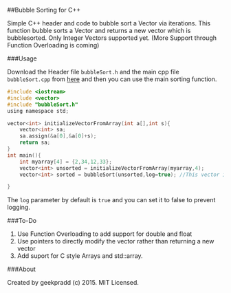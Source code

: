 ##Bubble Sorting for C++

Simple C++ header and code to bubble sort a Vector via iterations. This function bubble sorts a Vector and returns a new vector which is bubblesorted. Only Integer Vectors supported yet. (More Support through Function Overloading is coming)

###Usage

Download the Header file `bubbleSort.h` and the main cpp file `bubbleSort.cpp` from <a href="https://github.com/geekpradd/Bubble-Sort/releases/latest"> here</a> and then you can use the main sorting function.

```c
#include <iostream>
#include <vector>
#include "bubbleSort.h"
using namespace std;

vector<int> initializeVectorFromArray(int a[],int s){
    vector<int> sa;
    sa.assign(&a[0],&a[0]+s);
    return sa;
}
int main(){
	int myarray[4] = {2,34,12,33};
	vector<int> unsorted = initializeVectorFromArray(myarray,4);
	vector<int> sorted = bubbleSort(unsorted,log=true); //This vector is sorted and the values are {2,13,33,34};

}
```

The `log` parameter by default is `true` and you can set it to false to prevent logging.

###To-Do

1. Use Function Overloading to add support for double and float
2. Use pointers to directly modify the vector rather than returning a new vector
3. Add suport for C style Arrays and std::array.

###About

Created by geekpradd (c) 2015. MIT Licensed. 